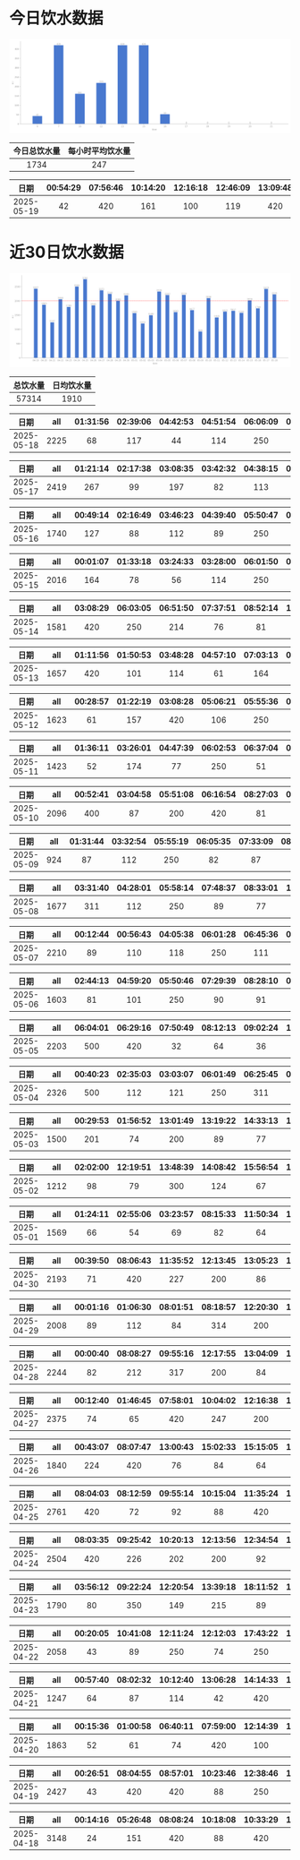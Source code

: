 # 今日饮水数据

<div align=center>
<img src="today.png" style="zoom: 100%;" />

| 今日总饮水量 | 每小时平均饮水量 |
| :----: | :----: |
| 1734 | 247 |
</div>

| 日期 | 00:54:29 | 07:56:46 | 10:14:20 | 12:16:18 | 12:46:09 | 13:09:48 | 15:02:02 | 16:28:20 |
| :----: | :----: | :----: | :----: | :----: | :----: | :----: | :----: | :----: |
| 2025-05-19 | 42 | 420 | 161 | 100 | 119 | 420 | 420 | 52 |

# 近30日饮水数据

<div align=center>
<img src="30.png"style="zoom: 100%;" />

| 总饮水量 | 日均饮水量 |
| :----: | :----: |
| 57314 | 1910 |
</div>

| 日期 | all | 01:31:56 | 02:39:06 | 04:42:53 | 04:51:54 | 06:06:09 | 06:14:58 | 07:39:42 | 09:37:55 | 15:11:43 | 16:23:07 | 17:09:07 | 19:15:55 | 20:38:32 | 21:03:38 | 21:04:27 | 22:16:42 | 22:56:30 | 23:39:34 |
| :----: | :----: | :----: | :----: | :----: | :----: | :----: | :----: | :----: | :----: | :----: | :----: | :----: | :----: | :----: | :----: | :----: | :----: | :----: | :----: |
| 2025-05-18 | 2225 | 68 | 117 | 44 | 114 | 250 | 109 | 114 | 89 | 56 | 91 | 66 | 500 | 77 | 46 | 102 | 82 | 211 | 89 |

| 日期 | all | 01:21:14 | 02:17:38 | 03:08:35 | 03:42:32 | 04:38:15 | 05:53:53 | 06:39:35 | 09:27:24 | 17:02:37 | 18:02:38 | 18:11:13 | 20:32:50 | 20:56:47 | 22:37:17 | 22:37:48 |
| :----: | :----: | :----: | :----: | :----: | :----: | :----: | :----: | :----: | :----: | :----: | :----: | :----: | :----: | :----: | :----: | :----: |
| 2025-05-17 | 2419 | 267 | 99 | 197 | 82 | 113 | 250 | 164 | 87 | 84 | 300 | 97 | 76 | 92 | 91 | 420 |

| 日期 | all | 00:49:14 | 02:16:49 | 03:46:23 | 04:39:40 | 05:50:47 | 06:12:26 | 07:21:34 | 09:28:53 | 18:50:25 | 20:49:28 | 20:49:35 | 22:01:06 | 22:56:24 |
| :----: | :----: | :----: | :----: | :----: | :----: | :----: | :----: | :----: | :----: | :----: | :----: | :----: | :----: | :----: |
| 2025-05-16 | 1740 | 127 | 88 | 112 | 89 | 250 | 98 | 102 | 88 | 300 | 56 | 102 | 227 | 101 |

| 日期 | all | 00:01:07 | 01:33:18 | 03:24:33 | 03:28:00 | 06:01:50 | 07:50:01 | 09:41:00 | 15:23:18 | 16:43:32 | 18:28:09 | 20:24:42 | 21:19:23 | 21:57:31 | 22:32:47 |
| :----: | :----: | :----: | :----: | :----: | :----: | :----: | :----: | :----: | :----: | :----: | :----: | :----: | :----: | :----: | :----: |
| 2025-05-15 | 2016 | 164 | 78 | 56 | 114 | 250 | 79 | 66 | 44 | 53 | 300 | 211 | 67 | 420 | 114 |

| 日期 | all | 03:08:29 | 06:03:05 | 06:51:50 | 07:37:51 | 08:52:14 | 17:18:00 | 18:01:04 | 18:42:10 | 20:35:46 | 20:54:41 | 22:45:16 |
| :----: | :----: | :----: | :----: | :----: | :----: | :----: | :----: | :----: | :----: | :----: | :----: | :----: |
| 2025-05-14 | 1581 | 420 | 250 | 214 | 76 | 81 | 63 | 200 | 65 | 77 | 112 | 23 |

| 日期 | all | 01:11:56 | 01:50:53 | 03:48:28 | 04:57:10 | 07:03:13 | 07:15:36 | 09:34:53 | 19:30:08 | 20:37:30 | 22:23:16 | 23:17:25 |
| :----: | :----: | :----: | :----: | :----: | :----: | :----: | :----: | :----: | :----: | :----: | :----: | :----: |
| 2025-05-13 | 1657 | 420 | 101 | 114 | 61 | 164 | 121 | 64 | 300 | 89 | 109 | 114 |

| 日期 | all | 00:28:57 | 01:22:19 | 03:08:28 | 05:06:21 | 05:55:36 | 07:13:25 | 07:44:14 | 09:24:03 | 17:20:42 | 19:34:19 | 20:32:06 | 22:33:40 | 22:43:12 |
| :----: | :----: | :----: | :----: | :----: | :----: | :----: | :----: | :----: | :----: | :----: | :----: | :----: | :----: | :----: |
| 2025-05-12 | 1623 | 61 | 157 | 420 | 106 | 250 | 84 | 76 | 44 | 79 | 56 | 87 | 126 | 77 |

| 日期 | all | 01:36:11 | 03:26:01 | 04:47:39 | 06:02:53 | 06:37:04 | 06:57:32 | 09:23:18 | 14:24:36 | 18:17:13 | 20:51:18 |
| :----: | :----: | :----: | :----: | :----: | :----: | :----: | :----: | :----: | :----: | :----: | :----: |
| 2025-05-11 | 1423 | 52 | 174 | 77 | 250 | 51 | 420 | 34 | 83 | 200 | 82 |

| 日期 | all | 00:52:41 | 03:04:58 | 05:51:08 | 06:16:54 | 08:27:03 | 09:30:20 | 16:31:14 | 19:52:53 | 20:37:47 | 21:05:15 | 22:21:23 | 22:51:02 | 23:00:54 | 23:47:50 |
| :----: | :----: | :----: | :----: | :----: | :----: | :----: | :----: | :----: | :----: | :----: | :----: | :----: | :----: | :----: | :----: |
| 2025-05-10 | 2096 | 400 | 87 | 200 | 420 | 81 | 84 | 67 | 300 | 52 | 47 | 131 | 87 | 73 | 67 |

| 日期 | all | 01:31:44 | 03:32:54 | 05:55:19 | 06:05:35 | 07:33:09 | 08:32:51 | 09:29:29 | 16:30:40 | 20:32:23 |
| :----: | :----: | :----: | :----: | :----: | :----: | :----: | :----: | :----: | :----: | :----: |
| 2025-05-09 | 924 | 87 | 112 | 250 | 82 | 87 | 88 | 74 | 82 | 62 |

| 日期 | all | 03:31:40 | 04:28:01 | 05:58:14 | 07:48:37 | 08:33:01 | 17:38:43 | 18:01:58 | 19:30:02 | 20:39:09 | 22:52:12 |
| :----: | :----: | :----: | :----: | :----: | :----: | :----: | :----: | :----: | :----: | :----: | :----: |
| 2025-05-08 | 1677 | 311 | 112 | 250 | 89 | 77 | 57 | 200 | 82 | 99 | 400 |

| 日期 | all | 00:12:44 | 00:56:43 | 04:05:38 | 06:01:28 | 06:45:36 | 07:52:03 | 09:16:46 | 18:00:42 | 18:19:59 | 19:01:20 | 19:26:27 | 22:12:44 | 23:24:14 |
| :----: | :----: | :----: | :----: | :----: | :----: | :----: | :----: | :----: | :----: | :----: | :----: | :----: | :----: | :----: |
| 2025-05-07 | 2210 | 89 | 110 | 118 | 250 | 111 | 82 | 97 | 300 | 67 | 87 | 79 | 400 | 420 |

| 日期 | all | 02:44:13 | 04:59:20 | 05:50:46 | 07:29:39 | 08:28:10 | 09:23:43 | 16:58:25 | 17:42:51 | 20:23:49 | 21:02:45 | 21:19:59 | 22:49:25 |
| :----: | :----: | :----: | :----: | :----: | :----: | :----: | :----: | :----: | :----: | :----: | :----: | :----: | :----: |
| 2025-05-06 | 1603 | 81 | 101 | 250 | 90 | 91 | 71 | 61 | 200 | 98 | 86 | 420 | 54 |

| 日期 | all | 06:04:01 | 06:29:16 | 07:50:49 | 08:12:13 | 09:02:24 | 16:42:31 | 17:41:24 | 18:55:28 | 19:24:39 | 20:46:08 | 22:32:40 | 23:20:09 |
| :----: | :----: | :----: | :----: | :----: | :----: | :----: | :----: | :----: | :----: | :----: | :----: | :----: | :----: |
| 2025-05-05 | 2203 | 500 | 420 | 32 | 64 | 36 | 74 | 300 | 87 | 48 | 420 | 177 | 45 |

| 日期 | all | 00:40:23 | 02:35:03 | 03:03:07 | 06:01:49 | 06:25:45 | 08:25:50 | 09:10:36 | 13:20:50 | 16:31:38 | 17:12:54 | 17:27:09 | 18:24:10 | 20:37:07 |
| :----: | :----: | :----: | :----: | :----: | :----: | :----: | :----: | :----: | :----: | :----: | :----: | :----: | :----: | :----: |
| 2025-05-04 | 2326 | 500 | 112 | 121 | 250 | 311 | 64 | 96 | 101 | 82 | 100 | 87 | 82 | 420 |

| 日期 | all | 00:29:53 | 01:56:52 | 13:01:49 | 13:19:22 | 14:33:13 | 15:03:08 | 15:50:10 | 16:43:11 | 20:38:13 |
| :----: | :----: | :----: | :----: | :----: | :----: | :----: | :----: | :----: | :----: | :----: |
| 2025-05-03 | 1500 | 201 | 74 | 200 | 89 | 77 | 420 | 61 | 78 | 300 |

| 日期 | all | 02:02:00 | 12:19:51 | 13:48:39 | 14:08:42 | 15:56:54 | 17:02:44 | 19:45:10 | 20:29:00 | 23:51:05 |
| :----: | :----: | :----: | :----: | :----: | :----: | :----: | :----: | :----: | :----: | :----: |
| 2025-05-02 | 1212 | 98 | 79 | 300 | 124 | 67 | 101 | 61 | 82 | 300 |

| 日期 | all | 01:24:11 | 02:55:06 | 03:23:57 | 08:15:33 | 11:50:34 | 12:37:57 | 13:15:31 | 14:14:23 | 15:07:22 | 16:30:41 | 21:16:08 | 21:33:56 | 21:51:52 | 22:29:58 | 22:53:07 | 23:35:35 |
| :----: | :----: | :----: | :----: | :----: | :----: | :----: | :----: | :----: | :----: | :----: | :----: | :----: | :----: | :----: | :----: | :----: | :----: |
| 2025-05-01 | 1569 | 66 | 54 | 69 | 82 | 64 | 200 | 58 | 33 | 87 | 67 | 300 | 83 | 132 | 87 | 110 | 77 |

| 日期 | all | 00:39:50 | 08:06:43 | 11:35:52 | 12:13:45 | 13:05:23 | 13:46:35 | 15:48:46 | 19:51:07 | 20:44:22 | 21:48:56 | 22:00:26 | 23:08:09 |
| :----: | :----: | :----: | :----: | :----: | :----: | :----: | :----: | :----: | :----: | :----: | :----: | :----: | :----: |
| 2025-04-30 | 2193 | 71 | 420 | 227 | 200 | 86 | 91 | 420 | 72 | 300 | 103 | 116 | 87 |

| 日期 | all | 00:01:16 | 01:06:30 | 08:01:51 | 08:18:57 | 12:20:30 | 13:21:16 | 14:59:03 | 17:03:46 | 18:43:21 | 21:32:37 | 22:16:15 |
| :----: | :----: | :----: | :----: | :----: | :----: | :----: | :----: | :----: | :----: | :----: | :----: | :----: |
| 2025-04-29 | 2008 | 89 | 112 | 84 | 314 | 200 | 184 | 97 | 124 | 420 | 300 | 84 |

| 日期 | all | 00:00:40 | 08:08:27 | 09:55:16 | 12:17:55 | 13:04:09 | 15:10:59 | 15:45:50 | 16:55:52 | 17:38:53 | 18:53:47 | 19:35:12 | 22:23:06 | 22:47:54 | 23:21:55 |
| :----: | :----: | :----: | :----: | :----: | :----: | :----: | :----: | :----: | :----: | :----: | :----: | :----: | :----: | :----: | :----: |
| 2025-04-28 | 2244 | 82 | 212 | 317 | 200 | 84 | 241 | 191 | 160 | 87 | 94 | 88 | 300 | 114 | 74 |

| 日期 | all | 00:12:40 | 01:46:45 | 07:58:01 | 10:04:02 | 12:16:38 | 13:03:48 | 13:35:08 | 14:20:51 | 16:04:28 | 17:34:36 | 18:49:00 | 19:12:31 | 20:17:58 | 22:05:02 | 23:51:05 |
| :----: | :----: | :----: | :----: | :----: | :----: | :----: | :----: | :----: | :----: | :----: | :----: | :----: | :----: | :----: | :----: | :----: |
| 2025-04-27 | 2375 | 74 | 65 | 420 | 247 | 200 | 86 | 93 | 420 | 87 | 91 | 67 | 110 | 67 | 250 | 98 |

| 日期 | all | 00:43:07 | 08:07:47 | 13:00:43 | 15:02:33 | 15:15:05 | 17:29:53 | 19:45:11 | 21:46:57 | 22:20:53 |
| :----: | :----: | :----: | :----: | :----: | :----: | :----: | :----: | :----: | :----: | :----: |
| 2025-04-26 | 1840 | 224 | 420 | 76 | 84 | 64 | 420 | 220 | 250 | 82 |

| 日期 | all | 08:04:03 | 08:12:59 | 09:55:14 | 10:15:04 | 11:35:24 | 12:14:15 | 13:07:41 | 14:46:28 | 15:31:12 | 17:33:51 | 20:20:11 | 21:25:17 | 23:52:46 |
| :----: | :----: | :----: | :----: | :----: | :----: | :----: | :----: | :----: | :----: | :----: | :----: | :----: | :----: | :----: |
| 2025-04-25 | 2761 | 420 | 72 | 92 | 88 | 420 | 200 | 173 | 81 | 194 | 87 | 420 | 400 | 114 |

| 日期 | all | 08:03:35 | 09:25:42 | 10:20:13 | 12:13:56 | 12:34:54 | 13:07:08 | 15:04:10 | 15:48:24 | 17:38:43 | 18:46:15 | 19:50:14 | 21:03:53 |
| :----: | :----: | :----: | :----: | :----: | :----: | :----: | :----: | :----: | :----: | :----: | :----: | :----: | :----: |
| 2025-04-24 | 2504 | 420 | 226 | 202 | 200 | 92 | 167 | 73 | 110 | 202 | 200 | 212 | 400 |

| 日期 | all | 03:56:12 | 09:22:24 | 12:20:54 | 13:39:18 | 18:11:52 | 19:26:30 | 21:15:33 | 21:57:14 | 22:40:53 | 23:18:00 | 23:43:18 |
| :----: | :----: | :----: | :----: | :----: | :----: | :----: | :----: | :----: | :----: | :----: | :----: | :----: |
| 2025-04-23 | 1790 | 80 | 350 | 149 | 215 | 89 | 67 | 300 | 320 | 89 | 47 | 84 |

| 日期 | all | 00:20:05 | 10:41:08 | 12:11:24 | 12:12:03 | 17:43:22 | 19:32:52 | 20:21:31 | 21:54:52 | 23:36:53 |
| :----: | :----: | :----: | :----: | :----: | :----: | :----: | :----: | :----: | :----: | :----: |
| 2025-04-22 | 2058 | 43 | 89 | 250 | 74 | 250 | 420 | 420 | 420 | 92 |

| 日期 | all | 00:57:40 | 08:02:32 | 10:12:40 | 13:06:28 | 14:14:33 | 15:13:19 | 16:50:25 | 18:46:36 | 21:39:06 | 21:44:11 | 21:58:17 | 22:45:54 |
| :----: | :----: | :----: | :----: | :----: | :----: | :----: | :----: | :----: | :----: | :----: | :----: | :----: | :----: |
| 2025-04-21 | 1247 | 64 | 87 | 114 | 42 | 420 | 43 | 34 | 101 | 87 | 97 | 102 | 56 |

| 日期 | all | 00:15:36 | 01:00:58 | 06:40:11 | 07:59:00 | 12:14:39 | 13:08:55 | 14:10:10 | 14:46:36 | 15:13:11 | 17:46:43 | 22:51:45 | 23:33:13 |
| :----: | :----: | :----: | :----: | :----: | :----: | :----: | :----: | :----: | :----: | :----: | :----: | :----: | :----: |
| 2025-04-20 | 1863 | 52 | 61 | 74 | 420 | 100 | 212 | 86 | 67 | 34 | 420 | 250 | 87 |

| 日期 | all | 00:26:51 | 08:04:55 | 08:57:01 | 10:23:46 | 12:38:46 | 17:33:18 | 18:45:52 | 19:20:30 | 22:13:31 | 22:15:00 | 23:32:42 |
| :----: | :----: | :----: | :----: | :----: | :----: | :----: | :----: | :----: | :----: | :----: | :----: | :----: |
| 2025-04-19 | 2427 | 43 | 420 | 420 | 88 | 250 | 99 | 84 | 420 | 300 | 236 | 67 |

| 日期 | all | 00:14:16 | 05:26:48 | 08:08:24 | 10:18:08 | 10:33:29 | 12:20:17 | 13:04:07 | 13:54:09 | 14:43:16 | 17:34:53 | 18:16:34 | 18:48:04 | 21:29:19 | 21:33:32 | 22:09:26 | 23:10:50 | 23:54:55 |
| :----: | :----: | :----: | :----: | :----: | :----: | :----: | :----: | :----: | :----: | :----: | :----: | :----: | :----: | :----: | :----: | :----: | :----: | :----: |
| 2025-04-18 | 3148 | 24 | 151 | 420 | 88 | 420 | 300 | 56 | 34 | 219 | 86 | 211 | 420 | 300 | 143 | 92 | 84 | 100 |

